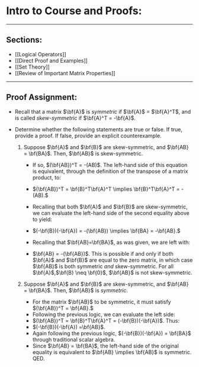 # Intro to Course and Proofs:

***

## Sections:

- [[Logical Operators]]
- [[Direct Proof and Examples]]
- [[Set Theory]]
- [[Review of Important Matrix Properties]]

***

## Proof Assignment: 

- Recall that a matrix $\bf{A}$ is *symmetric* if $\bf{A}$ = $\bf{A}^T$, and is called *skew-symmetric* if $\bf{A}^T = -\bf{A}$. 
- Determine whether the following statements are true or false. If true, provide a proof. If false, provide an explicit counterexample. 


	1. Suppose $\bf{A}$ and $\bf{B}$ are skew-symmetric, and $\bf{AB} = \bf{BA}$. Then, $\bf{AB}$ is skew-symmetric.


		-  If so, $(\bf{AB})^T = -(AB)$. The left-hand side of this equation is equivalent, through the definition of the transpose of a matrix product, to:

		- $(\bf{AB})^T = \bf{B}^T\bf{A}^T \implies \bf{B}^T\bf{A}^T = -(AB).$
		- Recalling that both $\bf{A}$ and $\bf{B}$ are skew-symmetric, we can evaluate the left-hand side of the second equality above to yield:
		- $(-\bf{B})(-\bf{A}) = -(\bf{AB}) \implies \bf{BA} = -\bf{AB}.$ 
		- Recalling that $\bf{AB}=\bf{BA}$, as was given, we are left with:
		- $\bf{AB} = -(\bf{AB})$. This is possible if and only if both $\bf{A}$ and $\bf{B}$ are equal to the zero matrix, in which case $\bf{AB}$ is both symmetric *and* skew-symmetric. For all $\bf{A}$,$\bf{B} \neq \bf{0}$, $\bf{AB}$ is not skew-symmetric.

	2. Suppose $\bf{A}$ and $\bf{B}$ are skew-symmetric, and $\bf{AB} = \bf{BA}$. Then, $\bf{AB}$ is *symmetric*.
	
		- For the matrix $\bf{AB}$ to be symmetric, it must satisfy $(\bf{AB})^T = \bf{AB}.$
		- Following the previous logic, we can evaluate the left side:
		- $(\bf{AB})^T = \bf{B}^T\bf{A}^T = (-\bf{B})(-\bf{A})$. Thus:
		- $(-\bf{B})(-\bf{A}) =\bf{AB}$. 
		- Again following the previous logic,  $(-\bf{B})(-\bf{A}) = \bf{BA}$ through traditional scalar algebra. 
		- Since $\bf{AB} = \bf{BA}$, the left-hand side of the original equality is equivalent to $\bf{AB} \implies \bf{AB}$ is symmetric. QED.
		
